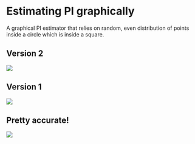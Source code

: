 # Estimating PI graphically

A graphical PI estimator that relies on random, even distribution of points inside a circle which is inside a square.

## Version 2

![](http://puu.sh/oDGtX/8a05bee9fe.png)

## Version 1

![](http://puu.sh/oxJ4v/d9908fa61a.png)

## Pretty accurate!

![](http://puu.sh/oDGUR/56adfc20b0.png)
